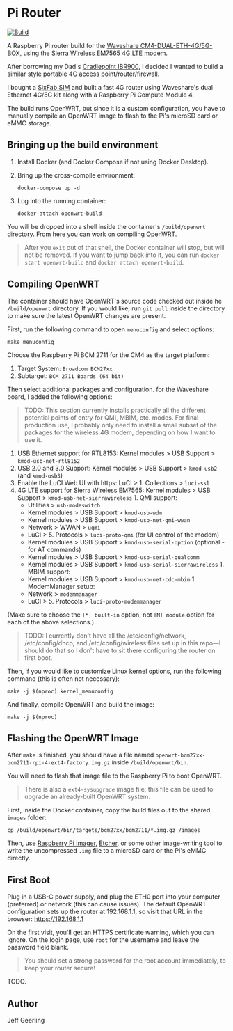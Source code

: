 # Pi Router

[![Build](https://github.com/geerlingguy/pi-router/actions/workflows/ci.yml/badge.svg)](https://github.com/geerlingguy/pi-router/actions/workflows/ci.yml)

A Raspberry Pi router build for the [Waveshare CM4-DUAL-ETH-4G/5G-BOX](https://pipci.jeffgeerling.com/boards_cm/waveshare-dual-gb-ethernet-5g-4g-base-board.html), using the [Sierra Wireless EM7565 4G LTE modem](https://pipci.jeffgeerling.com/cards_network/sierra-wireless-em7565.html).

After borrowing my Dad's [Cradlepoint IBR900](https://cradlepoint.com/products/endpoints/#filter=.use_case_router_firewalls), I decided I wanted to build a similar style portable 4G access point/router/firewall.

I bought a [SixFab SIM](https://sixfab.com/sim/) and built a fast 4G router using Waveshare's dual Ethernet 4G/5G kit along with a Raspberry Pi Compute Module 4.

The build runs OpenWRT, but since it is a custom configuration, you have to manually compile an OpenWRT image to flash to the Pi's microSD card or eMMC storage.

## Bringing up the build environment

  1. Install Docker (and Docker Compose if not using Docker Desktop).
  1. Bring up the cross-compile environment:

     ```
     docker-compose up -d
     ```

  1. Log into the running container:

     ```
     docker attach openwrt-build
     ```

You will be dropped into a shell inside the container's `/build/openwrt` directory. From here you can work on compiling OpenWRT.

> After you `exit` out of that shell, the Docker container will stop, but will not be removed. If you want to jump back into it, you can run `docker start openwrt-build` and `docker attach openwrt-build`.

## Compiling OpenWRT

The container should have OpenWRT's source code checked out inside he `/build/openwrt` directory. If you would like, run `git pull` inside the directory to make sure the latest OpenWRT changes are present.

First, run the following command to open `menuconfig` and select options:

```
make menuconfig
```

Choose the Raspberry Pi BCM 2711 for the CM4 as the target platform:

  1. Target System: `Broadcom BCM27xx`
  2. Subtarget: `BCM 2711 Boards (64 bit)`

Then select additional packages and configuration. for the Waveshare board, I added the following options:

> TODO: This section currently installs practically all the different potential points of entry for QMI, MBIM, etc. modes. For final production use, I probably only need to install a small subset of the packages for the wireless 4G modem, depending on how I want to use it.

  1. USB Ethernet support for RTL8153: Kernel modules > USB Support > `kmod-usb-net-rtl8152`
  2. USB 2.0 and 3.0 Support: Kernel modules > USB Support > `kmod-usb2` (and `kmod-usb3`)
  3. Enable the LuCI Web UI with https: LuCI > 1. Collections > `luci-ssl`
  4. 4G LTE support for Sierra Wireless EM7565: Kernel modules > USB Support > `kmod-usb-net-sierrawireless`
    1. QMI support:
      - Utilities > `usb-modeswitch`
      - Kernel modules > USB Support > `kmod-usb-wdm`
      - Kernel modules > USB Support > `kmod-usb-net-qmi-wwan`
      - Network > WWAN > `uqmi`
      - LuCI > 5. Protocols > `luci-proto-qmi` (for UI control of the modem)
      - Kernel modules > USB Support > `kmod-usb-serial-option` (optional - for AT commands)
      - Kernel modules > USB Support > `kmod-usb-serial-qualcomm`
      - Kernel modules > USB Support > `kmod-usb-serial-sierrawireless`
    1. MBIM support:
      - Kernel modules > USB Support > `kmod-usb-net-cdc-mbim`
    1. ModemManager setup:
      - Network > `modemmanager`
      - LuCI > 5. Protocols > `luci-proto-modemmanager`

(Make sure to choose the `[*] built-in` option, not `[M] module` option for each of the above selections.)

> TODO: I currently don't have all the /etc/config/network, /etc/config/dhcp, and /etc/config/wireless files set up in this repo—I should do that so I don't have to sit there configuring the router on first boot.

Then, if you would like to customize Linux kernel options, run the following command (this is often not necessary):

```
make -j $(nproc) kernel_menuconfig
```

And finally, compile OpenWRT and build the image:

```
make -j $(nproc)
```

## Flashing the OpenWRT Image

After `make` is finished, you should have a file named `openwrt-bcm27xx-bcm2711-rpi-4-ext4-factory.img.gz` inside `/build/openwrt/bin`.

You will need to flash that image file to the Raspberry Pi to boot OpenWRT.

> There is also a `ext4-sysupgrade` image file; this file can be used to upgrade an already-built OpenWRT system.

First, inside the Docker container, copy the build files out to the shared `images` folder:

```
cp /build/openwrt/bin/targets/bcm27xx/bcm2711/*.img.gz /images
```

Then, use [Raspberry Pi Imager](https://www.raspberrypi.com/software/), [Etcher](https://www.balena.io/etcher/), or some other image-writing tool to write the uncompressed `.img` file to a microSD card or the Pi's eMMC directly.

## First Boot

Plug in a USB-C power supply, and plug the ETH0 port into your computer (preferred) or network (this can cause issues). The default OpenWRT configuration sets up the router at 192.168.1.1, so visit that URL in the browser: https://192.168.1.1

On the first visit, you'll get an HTTPS certificate warning, which you can ignore. On the login page, use `root` for the username and leave the password field blank.

> You should set a strong password for the root account immediately, to keep your router secure!

TODO.

## Author

Jeff Geerling
